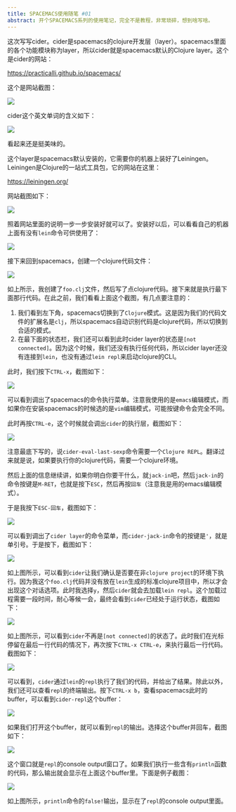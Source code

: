 ```yaml
---
title: SPACEMACS使用随笔 #01
abstract: 开个SPACEMACS系列的使用笔记，完全不是教程，非常琐碎，想到啥写啥。
---
```




这次写写cider。cider是spacemacs的clojure开发层（layer）。spacemacs里面的各个功能模块称为layer，所以cider就是spacemacs默认的Clojure layer。这个是cider的网站：

https://practicalli.github.io/spacemacs/

这个是网站截图：

![](https://raw.githubusercontent.com/liweinan/blogpicbackup/master/data/5848ec6ba0e988f48aef5cbe5d85c5dc.jpeg)

cider这个英文单词的含义如下：

![](https://raw.githubusercontent.com/liweinan/blogpicbackup/master/data/3447b6bb3245d5aec66eb9a495ca000f.jpeg)

看起来还是挺美味的。

这个layer是spacemacs默认安装的，它需要你的机器上装好了Leiningen。Leiningen是Clojure的一站式工具包，它的网站在这里：

https://leiningen.org/

网站截图如下：

![](https://raw.githubusercontent.com/liweinan/blogpicbackup/master/data/fb254f2e059a34837895c1463c4ae218.jpeg)

照着网站里面的说明一步一步安装好就可以了。安装好以后，可以看看自己的机器上面有没有`lein`命令可供使用了：

![](https://raw.githubusercontent.com/liweinan/blogpicbackup/master/data/bbd3c6b8769bf7fcbe89dccb166360fb.jpeg)

接下来回到spacemacs，创建一个clojure代码文件：

![](https://raw.githubusercontent.com/liweinan/blogpicbackup/master/data/8a4b0e106f2b2425b7d82aff72c11ab2.jpeg)

如上所示，我创建了`foo.clj`文件，然后写了点clojure代码。接下来就是执行最下面那行代码。在此之前，我们看看上面这个截图，有几点要注意的：

1. 我们看到左下角，spacemacs切换到了`Clojure`模式。这是因为我们的代码文件的扩展名是`clj`，所以spacemacs自动识别代码是clojure代码，所以切换到合适的模式。
2. 在最下面的状态栏，我们还可以看到此时cider layer的状态是`[not connected]`。因为这个时候，我们还没有执行任何代码，所以cider layer还没有连接到`lein`，也没有通过`lein repl`来启动clojure的CLI。

此时，我们按下`CTRL-x`，截图如下：

![](https://raw.githubusercontent.com/liweinan/blogpicbackup/master/data/213d0bc0b73bd36387c93992fd1ff2a3.jpeg)

可以看到调出了spacemacs的命令执行菜单。注意我使用的是`emacs`编辑模式，而如果你在安装spacemacs的时候选的是`vim`编辑模式，可能按键命令会完全不同。

此时再按`CTRL-e`，这个时候就会调出`cider`的执行层，截图如下：

![](https://raw.githubusercontent.com/liweinan/blogpicbackup/master/data/69b51cc68efb1b9d127450f760498272.jpeg)

注意最底下写的，说`cider-eval-last-sexp`命令需要一个`Clojure REPL`。翻译过来就是说，如果要执行你的clojure代码，需要一个clojure环境。

然后上面的信息继续讲，如果你明白你要干什么，就`jack-in`吧，然后`jack-in`的命令按键是`M-RET`，也就是按下`ESC`，然后再按`回车`（注意我是用的emacs编辑模式）。

于是我按下`ESC-回车`，截图如下：

![](https://raw.githubusercontent.com/liweinan/blogpicbackup/master/data/7bc5be0147ed053c7fb8c7c662428c6d.jpeg)

可以看到调出了`cider layer`的命令菜单，而`cider-jack-in`命令的按键是`'`，就是单引号。于是按下，截图如下：

![](https://raw.githubusercontent.com/liweinan/blogpicbackup/master/data/59fd5c6ffdc25ecd203412d7d11c0ab8.jpeg)

如上图所示，可以看到`cider`让我们确认是否要在非`clojure project`的环境下执行。因为我这个`foo.clj`代码并没有放在`lein`生成的标准clojure项目中，所以才会出现这个对话选项。此时我选择`y`，然后`cider`就会去加载`lein repl`。这个加载过程需要一段时间，耐心等候一会，最终会看到`cider`已经处于运行状态，截图如下：

![](https://raw.githubusercontent.com/liweinan/blogpicbackup/master/data/93c1404f0909373789a78e045c34d4d7.jpeg)

如上图所示，可以看到`cider`不再是`[not connected]`的状态了。此时我们在光标停留在最后一行代码的情况下，再次按下`CTRL-x CTRL-e`，来执行最后一行代码。截图如下：

![](https://raw.githubusercontent.com/liweinan/blogpicbackup/master/data/64ef7c9b2602c879e3a9d2cce3787079.jpeg)

可以看到，`cider`通过`lein`的`repl`执行了我们的代码，并给出了结果。除此以外，我们还可以查看`repl`的终端输出。按下`CTRL-x b`，查看spacemacs此时的buffer，可以看到`cider-repl`这个buffer：

![](https://raw.githubusercontent.com/liweinan/blogpicbackup/master/data/4f383f21ad3e481876eda05760efe5a4.jpeg)

如果我们打开这个buffer，就可以看到`repl`的输出。选择这个buffer并回车，截图如下：

![](https://raw.githubusercontent.com/liweinan/blogpicbackup/master/data/79bf47670741b2773fe74050cc919c05.jpeg)

这个窗口就是`repl`的console output窗口了。如果我们执行一些含有`println`函数的代码，那么输出就会显示在上面这个buffer里。下面是例子截图：

![](https://raw.githubusercontent.com/liweinan/blogpicbackup/master/data/d75affd6af7e08a90770886759bbea0e.jpeg)

如上图所示，`println`命令的`false!`输出，显示在了`repl`的console output里面。
